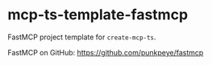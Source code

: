 # mcp-ts-template-fastmcp

FastMCP project template for `create-mcp-ts`.

FastMCP on GitHub: https://github.com/punkpeye/fastmcp